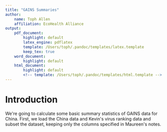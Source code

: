 ```yaml
---
title: "GAINS Summaries"
author:
    name: Toph Allen
    affiliation: EcoHealth Alliance
output:
    pdf_document:
        highlight: default
        latex_engine: pdflatex
        template: /Users/toph/.pandoc/templates/latex.template
        keep_tex: true
    word_document:
        highlight: default
    html_document:
        highlight: default
        <!-- template: /Users/toph/.pandoc/templates/html.template -->
---
```




# Introduction

We're going to calculate some basic summary statistics of GAINS data for China. First, we load the China data and Kevin's virus ranking data and subset the dataset, keeping only the columns specified in Maureen's notes.




